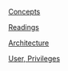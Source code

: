 [Concepts](concepts)

[Readings](readings.md)

[Architecture](architecture.md)

[User, Privileges](user,%20privileges.md)
